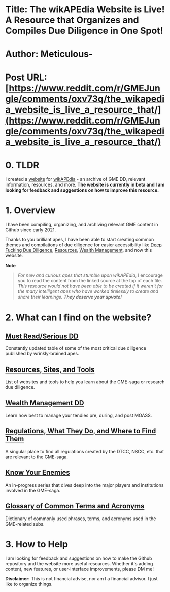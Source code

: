 # Title: The wikAPEdia Website is Live! A Resource that Organizes and Compiles Due Diligence in One Spot!
# Author: Meticulous-
# Post URL: [https://www.reddit.com/r/GMEJungle/comments/oxv73q/the_wikapedia_website_is_live_a_resource_that/](https://www.reddit.com/r/GMEJungle/comments/oxv73q/the_wikapedia_website_is_live_a_resource_that/)


# 0. TLDR

I created a [website](https://verymeticulous.github.io/wikAPEdia/) for [wikAPEdia](https://github.com/verymeticulous/wikAPEdia) \- an archive of GME DD, relevant information, resources, and more. **The website is currently in beta and I am looking for feedback and suggestions on how to improve this resource.**

# 1. Overview

I have been compiling, organizing, and archiving relevant GME content in Github since early 2021.

Thanks to you brilliant apes, I have been able to start creating common themes and compilations of due diligence for easier accessibility like [Deep Fucking Due Diligence](https://www.reddit.com/r/GMEJungle/comments/oo4lxz/deep_fucking_due_diligence_compilation_of/), [Resources](https://www.reddit.com/r/DeepFuckingValue/comments/oeu3gi/deep_fucking_resources_compilation_of_tools/), [Wealth Management](https://www.reddit.com/r/DDintoGME/comments/occ8j7/wealth_management_dd_compilation/), and now this website.

**Note**

>*For new and curious apes that stumble upon wikAPEdia*, I encourage you to read the content from the linked source at the top of each file. *This resource would not have been able to be created if it weren't for the many intelligent apes who have worked tirelessly to create and share their learnings.* ***They deserve your upvote!***

# 2. What can I find on the website?

## [Must Read/Serious DD](https://verymeticulous.github.io/wikAPEdia/)

Constantly updated table of some of the most critical due diligence published by wrinkly-brained apes.

## [Resources, Sites, and Tools](https://verymeticulous.github.io/wikAPEdia/resources.html)

List of websites and tools to help you learn about the GME-saga or research due diligence.

## [Wealth Management DD](https://verymeticulous.github.io/wikAPEdia/wealth-management.html)

Learn how best to manage your tendies pre, during, and post MOASS.

## [Regulations, What They Do, and Where to Find Them](https://verymeticulous.github.io/wikAPEdia/regulations.html)

A singular place to find all regulations created by the DTCC, NSCC, etc. that are relevant to the GME-saga.

## [Know Your Enemies](https://verymeticulous.github.io/wikAPEdia/know-your-enemies.html)

An in-progress series that dives deep into the major players and institutions involved in the GME-saga.

## [Glossary of Common Terms and Acronyms](https://verymeticulous.github.io/wikAPEdia/glossary.html)

Dictionary of commonly used phrases, terms, and acronyms used in the GME-related subs.

#  3. How to Help

I am looking for feedback and suggestions on how to make the Github repository and the website more useful resources. Whether it's adding content, new features, or user-interface improvements, please DM me!

**Disclaimer:** This is not financial advise, nor am I a financial advisor. I just like to organize things.